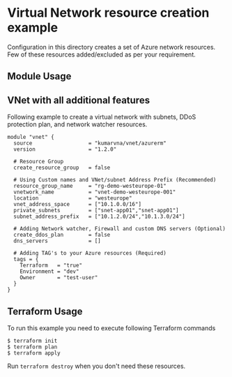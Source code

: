 # Virtual Network resource creation example

Configuration in this directory creates a set of Azure network resources. Few of these resources added/excluded as per your requirement.

## Module Usage

## VNet with all additional features

Following example to create a virtual network with subnets, DDoS protection plan, and network watcher resources.

```
module "vnet" {
  source                  = "kumarvna/vnet/azurerm"
  version                 = "1.2.0"
  
  # Resource Group
  create_resource_group   = false

  # Using Custom names and VNet/subnet Address Prefix (Recommended)
  resource_group_name     = "rg-demo-westeurope-01"
  vnetwork_name           = "vnet-demo-westeurope-001"
  location                = "westeurope"
  vnet_address_space      = ["10.1.0.0/16"]
  private_subnets         = ["snet-app01","snet-app01"]
  subnet_address_prefix   = ["10.1.2.0/24","10.1.3.0/24"]

  # Adding Network watcher, Firewall and custom DNS servers (Optional)
  create_ddos_plan        = false
  dns_servers             = []

  # Adding TAG's to your Azure resources (Required)
  tags = {
    Terraform   = "true"
    Environment = "dev"
    Owner       = "test-user"
  }
}
```

## Terraform Usage

To run this example you need to execute following Terraform commands

```
$ terraform init
$ terraform plan
$ terraform apply
```

Run `terraform destroy` when you don't need these resources.
